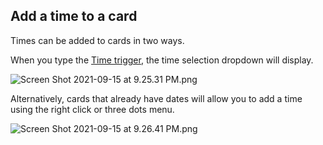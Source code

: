 ## Add a time to a card

Times can be added to cards in two ways.

When you type the [Time trigger](../Settings/Time%20trigger.md), the time selection dropdown will display.

<img alt="Screen Shot 2021-09-15 at 9.25.31 PM.png" srcset="/obsidian-kanban/Assets/Screen%20Shot%202021-09-15%20at%209.25.31%20PM.png 2x">

Alternatively, cards that already have dates will allow you to add a time using the right click or three dots menu.

<img alt="Screen Shot 2021-09-15 at 9.26.41 PM.png" srcset="/obsidian-kanban/Assets/Screen%20Shot%202021-09-15%20at%209.26.41%20PM.png 2x">
